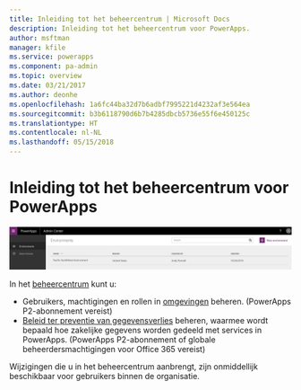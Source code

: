 ```yaml
---
title: Inleiding tot het beheercentrum | Microsoft Docs
description: Inleiding tot het beheercentrum voor PowerApps.
author: msftman
manager: kfile
ms.service: powerapps
ms.component: pa-admin
ms.topic: overview
ms.date: 03/21/2017
ms.author: deonhe
ms.openlocfilehash: 1a6fc44ba32d7b6adbf7995221d4232af3e564ea
ms.sourcegitcommit: b3b6118790d6b7b4285dbcb5736e55f6e450125c
ms.translationtype: HT
ms.contentlocale: nl-NL
ms.lasthandoff: 05/15/2018
---
```

# <a name="introduction-to-the-admin-center-for-powerapps"></a>Inleiding tot het beheercentrum voor PowerApps
![Overzicht](./media/introduction-to-the-admin-center/overview.png)  

In het [beheercentrum](https://admin.powerapps.com) kunt u:

* Gebruikers, machtigingen en rollen in [omgevingen](environments-administration.md) beheren. (PowerApps P2-abonnement vereist)
* [Beleid ter preventie van gegevensverlies](prevent-data-loss.md) beheren, waarmee wordt bepaald hoe zakelijke gegevens worden gedeeld met services in PowerApps. (PowerApps P2-abonnement of globale beheerdersmachtigingen voor Office 365 vereist)

Wijzigingen die u in het beheercentrum aanbrengt, zijn onmiddellijk beschikbaar voor gebruikers binnen de organisatie.     

